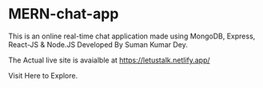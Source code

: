# MERN-chat-app
This is an online real-time chat application made using MongoDB, Express, React-JS &amp; Node.JS
Developed By Suman Kumar Dey.

The Actual live site is avaialble at https://letustalk.netlify.app/

Visit Here to Explore.
